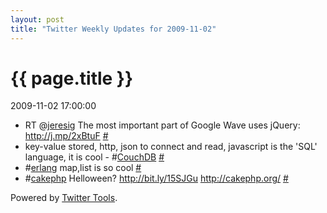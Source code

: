 ```yaml
---
layout: post
title: "Twitter Weekly Updates for 2009-11-02"
---
```


<h1> {{ page.title }} </h1> <p class='meta'>2009-11-02 17:00:00</p>

<ul class="aktt_tweet_digest">
	<li>RT @<a href="http://twitter.com/jeresig">jeresig</a>  
The most important part of Google Wave uses jQuery: <a href="http://j.mp/2xBtuF" rel="nofollow">http://j.mp/2xBtuF</a> <a href="http://twitter.com/Joshua_C/statuses/5310065557">#</a></li>
	<li>key-value stored, http, json to connect and read, javascript is the &#39;SQL&#39; language, it is cool - #<a href="http://search.twitter.com/search?q=%23CouchDB">CouchDB</a> <a href="http://twitter.com/Joshua_C/statuses/5287867410">#</a></li>
	<li>#<a href="http://search.twitter.com/search?q=%23erlang">erlang</a> map,list is so cool <a href="http://twitter.com/Joshua_C/statuses/5229964092">#</a></li>
	<li>#<a href="http://search.twitter.com/search?q=%23cakephp">cakephp</a> Helloween? <a href="http://bit.ly/15SJGu" rel="nofollow">http://bit.ly/15SJGu</a> <a href="http://cakephp.org/" rel="nofollow">http://cakephp.org/</a> <a href="http://twitter.com/Joshua_C/statuses/5228405202">#</a></li>
</ul>
<p class="aktt_credit">Powered by <a href="http://alexking.org/projects/wordpress">Twitter Tools</a>.</p>